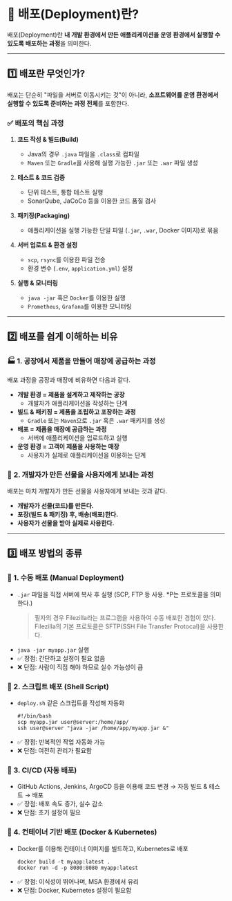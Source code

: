 <h1 id="📌-배포deployment란">📌 배포(Deployment)란?</h1>
<p>배포(Deployment)란 <strong>내 개발 환경에서 만든 애플리케이션을 운영 환경에서 실행할 수 있도록 배포하는 과정</strong>을 의미한다.</p>
<hr />
<h2 id="1️⃣-배포란-무엇인가"><strong>1️⃣ 배포란 무엇인가?</strong></h2>
<p>배포는 단순히 &quot;파일을 서버로 이동시키는 것&quot;이 아니라, <strong>소프트웨어를 운영 환경에서 실행할 수 있도록 준비하는 과정 전체</strong>를 포함한다.</p>
<h3 id="✅-배포의-핵심-과정">✅ <strong>배포의 핵심 과정</strong></h3>
<ol>
<li><p><strong>코드 작성 &amp; 빌드(Build)</strong>  </p>
<ul>
<li>Java의 경우 <code>.java</code> 파일을 <code>.class</code>로 컴파일  </li>
<li><code>Maven</code> 또는 <code>Gradle</code>을 사용해 실행 가능한 <code>.jar</code> 또는 <code>.war</code> 파일 생성  </li>
</ul>
</li>
<li><p><strong>테스트 &amp; 코드 검증</strong>  </p>
<ul>
<li>단위 테스트, 통합 테스트 실행  </li>
<li>SonarQube, JaCoCo 등을 이용한 코드 품질 검사  </li>
</ul>
</li>
<li><p><strong>패키징(Packaging)</strong>  </p>
<ul>
<li>애플리케이션을 실행 가능한 단일 파일 (<code>.jar</code>, <code>.war</code>, Docker 이미지)로 묶음  </li>
</ul>
</li>
<li><p><strong>서버 업로드 &amp; 환경 설정</strong>  </p>
<ul>
<li><code>scp</code>, <code>rsync</code>를 이용한 파일 전송  </li>
<li>환경 변수 (<code>.env</code>, <code>application.yml</code>) 설정  </li>
</ul>
</li>
<li><p><strong>실행 &amp; 모니터링</strong>  </p>
<ul>
<li><code>java -jar</code> 혹은 <code>Docker</code>를 이용한 실행  </li>
<li><code>Prometheus</code>, <code>Grafana</code>를 이용한 모니터링  </li>
</ul>
</li>
</ol>
<hr />
<h2 id="2️⃣-배포를-쉽게-이해하는-비유"><strong>2️⃣ 배포를 쉽게 이해하는 비유</strong></h2>
<h3 id="🏭-1-공장에서-제품을-만들어-매장에-공급하는-과정">🏭 <strong>1. 공장에서 제품을 만들어 매장에 공급하는 과정</strong></h3>
<p>배포 과정을 공장과 매장에 비유하면 다음과 같다.</p>
<ul>
<li><strong>개발 환경 = 제품을 설계하고 제작하는 공장</strong><ul>
<li>개발자가 애플리케이션을 작성하는 단계</li>
</ul>
</li>
<li><strong>빌드 &amp; 패키징 = 제품을 조립하고 포장하는 과정</strong><ul>
<li><code>Gradle</code> 또는 <code>Maven</code>으로 <code>.jar</code> 혹은 <code>.war</code> 패키지를 생성</li>
</ul>
</li>
<li><strong>배포 = 제품을 매장에 공급하는 과정</strong><ul>
<li>서버에 애플리케이션을 업로드하고 실행</li>
</ul>
</li>
<li><strong>운영 환경 = 고객이 제품을 사용하는 매장</strong><ul>
<li>사용자가 실제로 애플리케이션을 이용하는 단계</li>
</ul>
</li>
</ul>
<h3 id="🎁-2-개발자가-만든-선물을-사용자에게-보내는-과정">🎁 <strong>2. 개발자가 만든 선물을 사용자에게 보내는 과정</strong></h3>
<p>배포는 마치 개발자가 만든 선물을 사용자에게 보내는 것과 같다.</p>
<ul>
<li><strong>개발자가 선물(코드)를 만든다.</strong></li>
<li><strong>포장(빌드 &amp; 패키징) 후, 배송(배포)한다.</strong></li>
<li><strong>사용자가 선물을 받아 실제로 사용한다.</strong></li>
</ul>
<hr />
<h2 id="3️⃣-배포-방법의-종류"><strong>3️⃣ 배포 방법의 종류</strong></h2>
<h3 id="🔹-1-수동-배포-manual-deployment">🔹 1. 수동 배포 (Manual Deployment)</h3>
<ul>
<li><code>.jar</code> 파일을 직접 서버에 복사 후 실행 (SCP, FTP 등 사용. *P는 프로토콜을 의미한다.)<blockquote>
<p>필자의 경우 Filezilla라는 프로그램을 사용하여 수동 배포한 경험이 있다. Filezilla의 기본 프로토콜은 SFTP(SSH File Transfer Protocal)을 사용한다.</p>
</blockquote>
</li>
<li><code>java -jar myapp.jar</code> 실행</li>
<li>✅ 장점: 간단하고 설정이 필요 없음</li>
<li>❌ 단점: 사람이 직접 해야 하므로 실수 가능성이 큼</li>
</ul>
<h3 id="🔹-2-스크립트-배포-shell-script">🔹 2. 스크립트 배포 (Shell Script)</h3>
<ul>
<li><code>deploy.sh</code> 같은 스크립트를 작성해 자동화  <pre><code class="language-sh">#!/bin/bash
scp myapp.jar user@server:/home/app/
ssh user@server &quot;java -jar /home/app/myapp.jar &amp;&quot;</code></pre>
</li>
<li>✅ 장점: 반복적인 작업 자동화 가능</li>
<li>❌ 단점: 여전히 관리가 필요함</li>
</ul>
<h3 id="🔹-3-cicd-자동-배포">🔹 3. CI/CD (자동 배포)</h3>
<ul>
<li>GitHub Actions, Jenkins, ArgoCD 등을 이용해 코드 변경 → 자동 빌드 &amp; 테스트 → 배포</li>
<li>✅ 장점: 배포 속도 증가, 실수 감소</li>
<li>❌ 단점: 초기 설정이 필요</li>
</ul>
<h3 id="🔹-4-컨테이너-기반-배포-docker--kubernetes">🔹 4. 컨테이너 기반 배포 (Docker &amp; Kubernetes)</h3>
<ul>
<li>Docker를 이용해 컨테이너 이미지를 빌드하고, Kubernetes로 배포<pre><code class="language-sh">docker build -t myapp:latest .
docker run -d -p 8080:8080 myapp:latest</code></pre>
</li>
<li>✅ 장점: 이식성이 뛰어나며, MSA 환경에서 유리</li>
<li>❌ 단점: Docker, Kubernetes 설정이 필요함</li>
</ul>